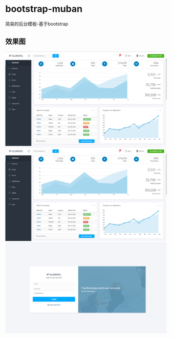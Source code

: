 # bootstrap-muban
简易的后台模板-基于bootstrap
## 效果图
<img src="1.png" ><img src="1.png" ><img src="3.png" >
